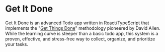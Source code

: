 # Get It Done

Get It Done is an advanced Todo app written in React/TypeScript that implements the "[Get Things Done](https://gettingthingsdone.com/)" methodology pioneered by David Allen. While the learning curve is steeper than a basic todo app, this system is a proven, effective, and stress-free way to collect, organize, and prioritize your tasks.
